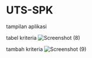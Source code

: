 # UTS-SPK
tampilan aplikasi

tabel kriteria
![Screenshot (8)](https://user-images.githubusercontent.com/56229010/138855876-2e3a473d-6b3d-4cf7-af2d-458a44f7fba3.png)

tambah kriteria
![Screenshot (9)](https://user-images.githubusercontent.com/56229010/138856352-86abf839-4960-4932-845f-a2be97ba61d5.png)

